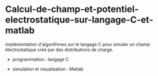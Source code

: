 # Calcul-de-champ-et-potentiel-electrostatique-sur-langage-C-et-matlab

implémentation d'algorithmes sur le langage C pour simuler un champ électrostatique créé par des distributions de charge.

* programmation : langage C

* simulation et visualisation : Matlab


